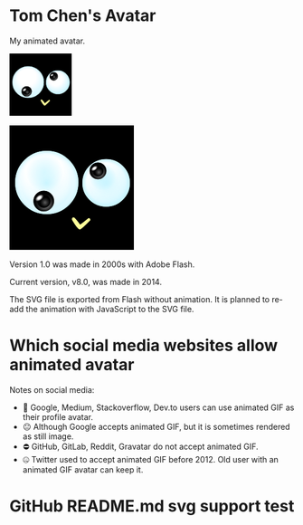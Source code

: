 # Tom Chen's Avatar

My animated avatar.

<img src="https://github.com/tomchen/my-avatar/raw/master/tomchen.gif" alt="Tom Chen's animated GIF avatar" title="Tom Chen's animated GIF avatar" height="110px" width="110px">

![Tom Chen's non-animated SVG avatar](https://github.com/tomchen/my-avatar/raw/master/tomchen.svg "Tom Chen's non-animated SVG avatar")

Version 1.0 was made in 2000s with Adobe Flash.

Current version, v8.0, was made in 2014.

The SVG file is exported from Flash without animation. It is planned to re-add the animation with JavaScript to the SVG file.

# Which social media websites allow animated avatar

Notes on social media:

* :muscle: Google, Medium, Stackoverflow, Dev.to users can use animated GIF as their profile avatar.
* :neutral_face: Although Google accepts animated GIF, but it is sometimes rendered as still image.
* :no_entry: GitHub, GitLab, Reddit, Gravatar do not accept animated GIF.
* :zipper_mouth_face: Twitter used to accept animated GIF before 2012. Old user with an animated GIF avatar can keep it.

# GitHub README.md svg support test

